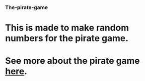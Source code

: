 ### The-pirate-game
# This is made to make random numbers for the pirate game.
# See more about the pirate game [here](https://www.gothamprimary.co.uk/wp-content/uploads/2023/01/The-Pirate-Game-Rules.pdf).
